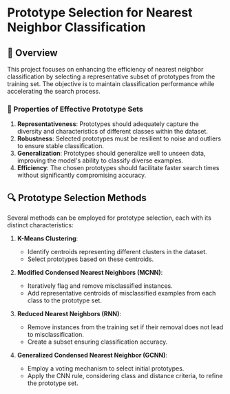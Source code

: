 # Prototype Selection for Nearest Neighbor Classification

## 📖 Overview
This project focuses on enhancing the efficiency of nearest neighbor classification by selecting a representative subset of prototypes from the training set. The objective is to maintain classification performance while accelerating the search process.

### 📌 Properties of Effective Prototype Sets
1. **Representativeness**: Prototypes should adequately capture the diversity and characteristics of different classes within the dataset.
2. **Robustness**: Selected prototypes must be resilient to noise and outliers to ensure stable classification.
3. **Generalization**: Prototypes should generalize well to unseen data, improving the model's ability to classify diverse examples.
4. **Efficiency**: The chosen prototypes should facilitate faster search times without significantly compromising accuracy.

## 🔍 Prototype Selection Methods
Several methods can be employed for prototype selection, each with its distinct characteristics:

1. **K-Means Clustering**: 
   - Identify centroids representing different clusters in the dataset. 
   - Select prototypes based on these centroids.

2. **Modified Condensed Nearest Neighbors (MCNN)**: 
   - Iteratively flag and remove misclassified instances.
   - Add representative centroids of misclassified examples from each class to the prototype set.

3. **Reduced Nearest Neighbors (RNN)**: 
   - Remove instances from the training set if their removal does not lead to misclassification.
   - Create a subset ensuring classification accuracy.

4. **Generalized Condensed Nearest Neighbor (GCNN)**: 
   - Employ a voting mechanism to select initial prototypes.
   - Apply the CNN rule, considering class and distance criteria, to refine the prototype set.
